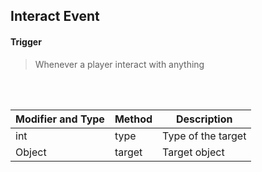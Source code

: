 ## Interact Event


#### Trigger
> Whenever a player interact with anything
<br>
<br>



Modifier and Type | Method | Description
------- | ------------- | -------------------------------------------------------------
int | type | Type of the target
Object | target | Target object

